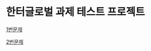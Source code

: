 # 한터글로벌 과제 테스트 프로젝트

[1번문제](https://github.com/mataeLee/Hanteo-Tasks/tree/main/Task1)

[2번문제](https://github.com/mataeLee/Hanteo-Tasks/tree/main/Task2)

